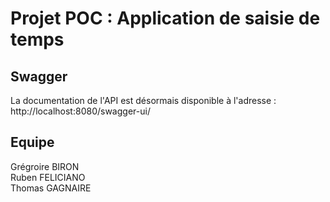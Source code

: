# Projet POC : Application de saisie de temps

## Swagger
La documentation de l'API est désormais disponible à l'adresse : http://localhost:8080/swagger-ui/

## Equipe
Grégroire BIRON  
Ruben FELICIANO  
Thomas GAGNAIRE  
